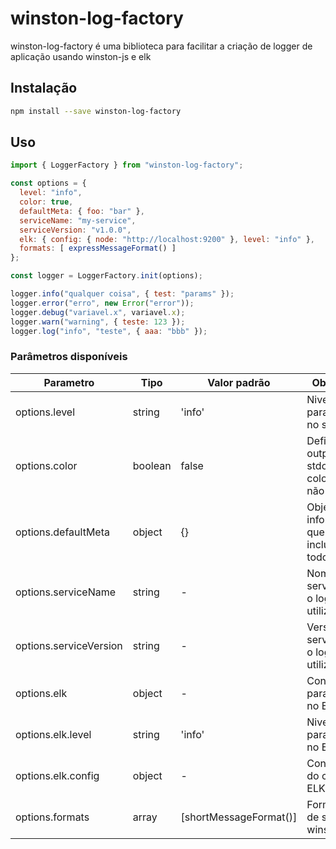 # winston-log-factory

winston-log-factory é uma biblioteca para facilitar a criação de logger de aplicação usando winston-js e elk

## Instalação

```bash
npm install --save winston-log-factory
```

## Uso

```javascript
import { LoggerFactory } from "winston-log-factory";

const options = {
  level: "info",
  color: true,
  defaultMeta: { foo: "bar" },
  serviceName: "my-service",
  serviceVersion: "v1.0.0",
  elk: { config: { node: "http://localhost:9200" }, level: "info" },
  formats: [ expressMessageFormat() ]
};

const logger = LoggerFactory.init(options);

logger.info("qualquer coisa", { test: "params" });
logger.error("erro", new Error("error"));
logger.debug("variavel.x", variavel.x);
logger.warn("warning", { teste: 123 });
logger.log("info", "teste", { aaa: "bbb" });
```

### Parâmetros disponíveis

| Parametro              | Tipo    | Valor padrão           | Observação                                                  |
| ---------------------- | ------- | ---------------------- | ----------------------------------------------------------- |
| options.level          | string  | 'info'                 | Nivel máximo para logging no stdout                         |
| options.color          | boolean | false                  | Definir se o output do stdout será colorizado ou não        |
| options.defaultMeta    | object  | {}                     | Objeto com informações que serão incluídas em todos os logs |
| options.serviceName    | string  | -                      | Nome do serviço onde o logger será utilizado                |
| options.serviceVersion | string  | -                      | Versão do serviço onde o logger será utilizado              |
| options.elk            | object  | -                      | Configurações para logging no ELK                           |
| options.elk.level      | string  | 'info'                 | Nivel máximo para logging no ELK                            |
| options.elk.config     | object  | -                      | Configurações do cliente do ELK                             |
| options.formats        | array   | [shortMessageFormat()] | Formatadores de saída do winston                            |
